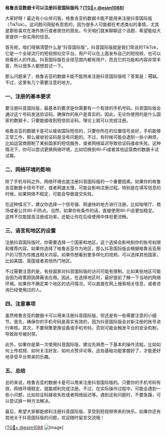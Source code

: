 **格鲁吉亚数据卡可以注册抖音国际版吗？[[TG💪+ @esim1088](https://t.me/s/esim1088)]**

大家好呀！最近有小伙伴问我，格鲁吉亚的数据卡能不能用来注册抖音国际版（TikTok）。这问题问得挺有意思的，因为很多人可能都在考虑类似的事情，尤其是那些喜欢在海外旅行或者居住的朋友。今天咱们就来聊聊这个话题，希望能给大家提供一些实用的信息。

首先呢，咱们得搞清楚什么是“抖音国际版”。抖音国际版就是我们常说的TikTok，它是一个全球流行的短视频社交平台。用户可以在上面发布自己的短视频，也可以观看别人的作品。抖音国际版在全球范围内都有用户，而且它的功能和内容非常丰富，所以很多人都想尝试一下。

那么问题来了，格鲁吉亚的数据卡能不能用来注册抖音国际版呢？答案是：**可以**。不过，这里有几个需要注意的地方。

### 一、注册的基本要求

要注册抖音国际版，最基本的要求是你需要有一个有效的手机号码。抖音国际版会通过这个号码发送验证码，确保你的账户是真实的。因此，无论你使用的是什么国家的数据卡，只要能接收到短信验证码，理论上就可以完成注册。

格鲁吉亚的数据卡是可以接收国际短信的，只要你所在的位置信号良好，手机能够正常工作，那么接收验证码是没有问题的。不过，有时候可能会遇到一些小麻烦，比如运营商限制了某些国家的短信服务，或者网络延迟导致验证码接收失败。这种情况下，你可以尝试更换网络环境，比如切换到Wi-Fi或者其他运营商的数据卡试试看。

### 二、网络环境的影响

除了手机号码之外，网络环境也是注册抖音国际版的一个重要因素。如果你的格鲁吉亚数据卡信号不好，或者网速太慢，可能会影响注册过程。特别是在填写信息的时候，如果网络不稳定，可能会导致提交失败。

在这种情况下，建议你选择一个信号强、网速快的地方进行注册。比如咖啡厅、商场或者公共Wi-Fi热点。当然，如果你有条件的话，直接使用Wi-Fi会更加稳定。这样不仅能提高注册成功率，还能让你在后续使用中体验更流畅。

### 三、语言和地区的设置

注册抖音国际版时，你需要选择一个国家和地区。这个选择会影响到你的账号权限和推荐内容。如果你选择了格鲁吉亚作为地区，那么抖音国际版会根据格鲁吉亚用户的习惯为你推送相关内容。如果你想看到更多样化的视频，可以选择其他国家，比如美国、英国或者其他热门地区。

不过需要注意的是，有些国家对抖音国际版的访问可能有限制。比如某些地区可能会因为政策原因屏蔽该应用。因此，在选择地区时，最好提前了解一下当地的网络环境。如果你不确定某个地区的访问情况，可以直接在网上搜索相关信息，或者咨询已经使用过的人。

### 四、注意事项

虽然格鲁吉亚的数据卡可以用来注册抖音国际版，但还是有一些需要注意的小细节。首先，确保你的手机号码是真实有效的，因为抖音国际版会对新注册的账号进行审核。其次，不要频繁更换设备或手机号码，否则可能会触发平台的安全机制，导致账号被封禁。

此外，如果你是第一次使用抖音国际版，建议先熟悉一下基本的操作流程。比如如何上传视频、如何关注好友、如何点赞评论等。这些基础功能掌握好了，才能更好地享受平台带来的乐趣。

### 五、总结

总的来说，格鲁吉亚的数据卡是可以用来注册抖音国际版的。只要你的手机号码有效，网络环境稳定，就能顺利完成注册。不过，在实际操作过程中，可能会遇到一些小问题，比如验证码接收失败或者网络延迟等。遇到这些问题时，不要急躁，可以尝试换一种方法解决。

最后，希望大家都能顺利注册抖音国际版，享受到短视频带来的快乐。如果你还有其他关于抖音国际版的问题，欢迎随时留言交流哦！

[[TG💪+ @esim1088](https://t.me/s/esim1088) ![Image](https://i.postimg.cc/4NQfJmqS/Snipaste-2025-05-13-00-14-12.png)]